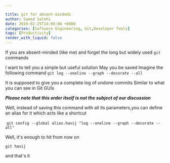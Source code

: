 ```yaml
---

title: git for absent-mindeds
author: Saeed Salehi
date: 2019-02-25T14:09:00 +0800
categories: [Software Engineering, Git,Developer Tools]
tags: [Productivity]
render_with_liquid: false
---
```


If you are absent-minded (like me) and forget the long but widely used `git` commands

I want to tell you a simple but useful solution
May you be saved
Imagine the following command
‍‍‍‍‍‍‍`
git log --oneline --graph --decorate --all
`

It is supposed to give you a complete log of undone commits
Similar to what you can see in Git GUIs

  ***Please note that this order itself is not the subject of our discussion***

Well, instead of saving this command with all its parameters,you can define an alias for it which acts like a shortcut

‍
`
git config --global alias.havij "log --oneline --graph --decorate --all"
`

Well, it's enough to hit from now on

`
git havij
`

and that's it 